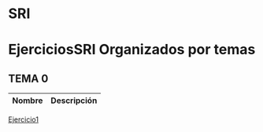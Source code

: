 # SRI

# EjerciciosSRI Organizados por temas
## TEMA 0
Nombre | Descripción
-------|------------
[Ejercicio1](/TEMA0/SREI_A1_Brianalexander.docx)

